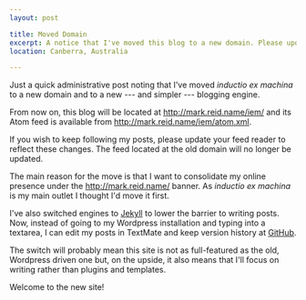 ```yaml
---
layout: post

title: Moved Domain
excerpt: A notice that I've moved this blog to a new domain. Please update your feed readers. 
location: Canberra, Australia

---
```

Just a quick administrative post noting that I've moved 
_inductio ex machina_ to a new domain and to a new --- and simpler --- blogging
engine.

From now on, this blog will be located at <http://mark.reid.name/iem/> and
its Atom feed is available from <http://mark.reid.name/iem/atom.xml>.

If you wish to keep following my posts, please update your feed reader to 
reflect these changes. The feed located at the old domain will no longer be 
updated.

The main reason for the move is that I want to consolidate my online presence 
under the <http://mark.reid.name/> banner. As _inductio ex machina_ is my 
main outlet I thought I'd move it first.

I've also switched engines to [Jekyll][] to lower the barrier to writing posts.
Now, instead of going to my Wordpress installation and typing into a textarea,
I can edit my posts in TextMate and keep version history at [GitHub][]. 

The switch will probably mean this site is not as full-featured as the old, Wordpress driven one but, on the upside, it also means that I'll focus on writing rather than plugins and templates.

Welcome to the new site!

[jekyll]: http://github.com/mojombo/jekyll/tree/master
[github]: http://github.com/mreid/mark.reid.name/tree/master